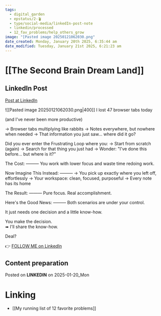 ```yaml
---
tags:
  - digital_garden
  - epstatus/2-🪴
  - type/social-media/linkedIn-post-note
  - linkedin/processed
  - 12_fav_problems/help_others_grow
image: "[Pasted image 20250121062030.png"
date_created: Monday, January 20th 2025, 6:35:44 am
date_modified: Tuesday, January 21st 2025, 6:21:23 am
---
```

# [[The Second Brain Dream Land]]
## LinkedIn Post
[Post at LinkedIn](https://www.linkedin.com/posts/sebastiankamilli_i-lost-47-browser-tabs-today-and-ive-never-activity-7287001062916435968-Ut_f?utm_source=share&utm_medium=member_desktop)

![[Pasted image 20250121062030.png|400]]
I lost 47 browser tabs today

(and I've never been more productive)

→ Browser tabs multiplying like rabbits
→ Notes everywhere, but nowhere when needed
→ That information you just saw... where did it go?

Did you ever enter the Frustrating Loop where you:
→ Start from scratch (again)
→ Search for that thing you just had
→ Wonder: "I've done this before... but where is it?"

The Cost:
———
You work with lower focus and waste time redoing work. 

Now Imagine This Instead:
———
→ You pick up exactly where you left off, effortlessly
→ Your workspace: clean, focused, purposeful
→ Every note has its home

The Result:
———
Pure focus. Real accomplishment.

Here's the Good News:
———
Both scenarios are under your control. 

It just needs one decision and a little know-how. 

You make the decision.  
➠ I'll share the know-how.

Deal?

👉 [FOLLOW ME on LinkedIn](https://www.linkedin.com/comm/mynetwork/discovery-see-all?usecase=PEOPLE_FOLLOWS&followMember=sebastiankamilli)

## Content preparation

Posted on **LINKEDIN** on 2025-01-20_Mon
# Linking
+ [[My running list of 12 favorite problems]]